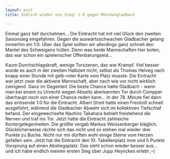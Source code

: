 ```yaml
---
layout: post
title: Endlich wieder ein Sieg! 1-0 gegen Mönchengladbach

---
```


Einmal ganz tief durchatmen... Die Eintracht hat mit viel Glück den zweiten Saisonsieg eingefahren. Gegen die auswärtsschwachen Gladbacher gelang immerhin ein 1:0. Über das Spiel sollten wir allerdings ganz schnell den Mantel des Schweigens hüllen. Denn was beide Mannschaften hier boten, das war schon ein spielerischer Offenbarungseid...

Kaum Durchschlagskraft, wenige Torszenen, das war Krampf. Viel besser wurde es auch in der zweiten Halbzeit nicht, selbst als Thomas Helveg nach knapp einer Stunde mit gelb-roter Karte vom Platz musste. Die Eintracht war jetzt zwar die aktivere Mannschaft, aber nach wie vor nicht wirklich zwingend. Ganz im Gegenteil: Die beste Chance hatte Gladbach - wenn man bei einem zu Unrecht wegen Abseits aberkannten Tor durch Compper überhaupt noch von einer Chance reden kann... In der 78. Minute fiel dann das erlösende 1:0 für die Eintracht. Albert Streit hatte einen Freistoß schnell ausgeführt, während die Gladbacher Abwehr sich im kollektiven Tiefschlaf befand. Der eingewechselte Naohiro Takahara behielt freistehend die Nerven und traf ins Tor. Jetzt hatte die Eintracht zahlreiche Kontergelegenheiten. Die größte vergab Markus Weissenberger kläglich. Glücklicherweise rächte sich das nicht und so stehen mal wieder drei Punkte zu Buche. Nicht nur mir dürften wohl einige Steine vom Herzen gefallen sein. Jetzt hat die Eintracht den 10. Tabellenplatz inne und 5 Punkte Vorsprung auf einen Abstiegsplatz. Das sieht schon wieder besser aus... und ich habe endlich meinen ersten Sieg über Jupp Heynckes erlebt ;-)
